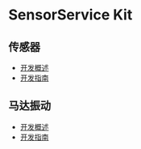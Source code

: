 # SensorService Kit

## 传感器
- [开发概述](../device/sensor-overview.md)
- [开发指南](../device/sensor-guidelines.md)

## 马达振动
- [开发概述](../device/vibrator-overview.md)
- [开发指南](../device/vibrator-guidelines.md)